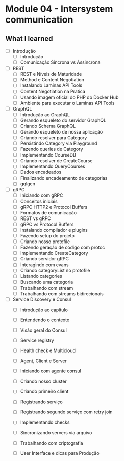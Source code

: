 # Module 04 - Intersystem communication

## What I learned

- [ ] Introdução
  - [ ] Introdução
  - [ ] Comunicação Sincrona vs Assincrona

- [ ] REST
  - [ ] REST e Níveis de Maturidade
  - [ ] Method e Content Negotiation
  - [ ] Instalando Laminas API Tools
  - [ ] Content Negotiation na Pratica
  - [ ] Usando imagem oficial do PHP do Docker Hub
  - [ ] Ambiente para executar o Laminas API Tools

- [ ] GraphQL
  - [ ] Introdução ao GraphQL
  - [ ] Gerando esqueleto do servidor GraphQL
  - [ ] Criando Schema GraphQL
  - [ ] Gerando esqueleto de nossa aplicação
  - [ ] Criando resolver para Category
  - [ ] Persistindo Category via Playground
  - [ ] Fazendo queries de Category
  - [ ] Implementando CourseDB
  - [ ] Criando resolver de CreateCourse
  - [ ] Implementando QueryCourses
  - [ ] Dados encadeados
  - [ ] Finalizando encadeamento de categorias
  - [ ] gqlgen

- [ ] gRPC
  - [ ] Iniciando com gRPC
  - [ ] Conceitos iniciais
  - [ ] gRPC HTTP2 e Protocol Buffers
  - [ ] Formatos de comunicação
  - [ ] REST vs gRPC
  - [ ] gRPC vs Protocol Buffers
  - [ ] Instalando compilador e plugins
  - [ ] Fazendo setup do projeto
  - [ ] Criando nosso protofile
  - [ ] Fazendo geração de código com protoc
  - [ ] Implementando CreateCategory
  - [ ] Criando servidor gRPC
  - [ ] Interagindo com evans
  - [ ] Criando categoryList no protofile
  - [ ] Listando categories
  - [ ] Buscando uma categoria
  - [ ] Trabalhando com stream
  - [ ] Trabalhando com streams bidirecionais

- [ ] Service Discovery e Consul
  - [ ] Introdução ao capítulo
  - [ ] Entendendo o contexto
  - [ ] Visão geral do Consul
  - [ ] Service registry
  - [ ] Health check e Multicloud
  - [ ] Agent, Client e Server
  - [ ] Iniciando com agente consul
  - [ ] Criando nosso cluster
  - [ ] Criando primeiro client
  - [ ] Registrando serviço
  - [ ] Registrando segundo serviço com retry join
  - [ ] Implementando checks
  - [ ] Sincronizando servers via arquivo
  - [ ] Trabalhando com criptografia
  - [ ] User Interface e dicas para Produção
  